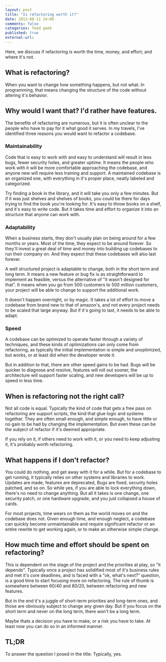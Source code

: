 ```yaml
---
layout: post
title: "Is refactoring worth it?"
date: 2013-08-11 14:09
comments: false
categories: feed geek
published: true
external-url: 
---
```

Here, we discuss if refactoring is worth the time, money, and effort; and where it's not.
<!--more-->
## What is refactoring?
When you want to change how something happens, but not what. In programming, that means changing the structure of the code without altering it's behavior. 

## Why would I want that? I'd rather have features.
The benefits of refactoring are numerous, but it is often unclear to the people who have to pay for it what good it serves. In my travels, I've identified three reasons you would want to refactor a codebase. 

### Maintainability
Code that is easy to work with and easy to understand will result in less bugs, fewer security holes, and greater uptime. It means the people who work with it will be more comfortable approaching the codebase, and anyone new will require less training and support. A maintained codebase is an organized one, with everything in it's proper place, neatly labeled and categorized. 

Try finding a book in the library, and it will take you only a few minutes. But if it was just shelves and shelves of books, you could be there for days trying to find the book you're looking for. It's easy to throw books on a shelf, and it's easy to write code. But it takes time and effort to organize it into an structure that anyone can work with. 

### Adaptability
When a business starts, they don't usually plan on being around for a few months or years. Most of the time, they expect to be around forever. So they'll invest a great deal of time and money into building up codebases to run their company on. And they expect that these codebases will also last forever. 

A well structured project is adaptable to change, both in the short term and long term. It means a new feature or bug fix is as straightforward to implement as feasible, versus the alternative of "it wasn't designed for that". It means when you go from 500 customers to 500 million customers, your project will be able to change to support the additional work. 

It doesn't happen overnight, or by magic. It takes a lot of effort to move a codebase from brand new to that of amazon's, and not every project needs to be scaled that large anyway. But if it's going to last, it needs to be able to adapt. 

### Speed
A codebase can be optimized to operate faster through a variety of techniques, and these kinds of optimizations can only come from refactoring, as typically the initial implementation is simple and unoptimized, but works, or at least did when the developer wrote it. 

But in addition to that, there are other speed gains to be had. Bugs will be quicker to diagnose and resolve, features will roll out sooner, the architecture will support faster scaling, and new developers will be up to speed in less time. 

## When is refactoring not the right call?
Not all code is equal. Typically the kind of code that gets a free pass on refactoring are support scripts, the kind that glue logic and systems together. They are often small enough, and simple enough, to have little or no gain to be had by changing the implementation. But even these can be the subject of refactor if it's deemed appropriate. 

If you rely on it, if others need to work with it, or you need to keep adjusting it, it's probably worth refactoring. 

## What happens if I don't refactor?
You could do nothing, and get away with it for a while. But for a codebase to get running, it typically relies on other systems and libraries to work. Updates are made, features are deprecated, Bugs are fixed, security holes patched, and so on. So while yes, if you are able to lock everything down, there's no need to change anything. But all it takes is one change, one security patch, or one hardware upgrade, and you just collapsed a house of cards. 

For most projects, time wears on them as the world moves on and the codebase does not. Given enough time, and enough neglect, a codebase can quickly become unmaintainable and require significant refactor or an entire rewrite to get working again, or to make an otherwise simple change. 

## How much time and effort should be spent on refactoring?
This is dependent on the stage of the project and the priorities at play, so "it depends". Typically once a project has solidified most of it's business rules and met it's core deadlines, and is faced with a "ok, what's next?" question, is a good time to start focusing more on refactoring. The rule of thumb is somewhere between 60/40 and 80/20, between refactoring and new features. 

But in the end it's a juggle of short-term priorities and long-term ones, and those are obviously subject to change any given day. But if you focus on the short term and never on the long term, there won't be a long term.

Maybe thats a decision you have to make, or a risk you have to take. At least now you can do so in an informed manner. 

## TL;DR
To answer the question I posed in the title: Typically, yes. 